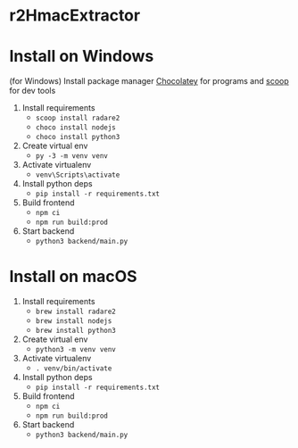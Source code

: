 # r2HmacExtractor

# Install on Windows

(for Windows) Install package manager [Chocolatey](https://chocolatey.org/) for programs and
[scoop](https://scoop.sh/) for dev tools

1. Install requirements
   - `scoop install radare2`
   - `choco install nodejs`
   - `choco install python3`
2. Create virtual env
   - `py -3 -m venv venv`
3. Activate virtualenv
   - `venv\Scripts\activate`
4. Install python deps
   - `pip install -r requirements.txt`
5. Build frontend
   - `npm ci`
   - `npm run build:prod`
6. Start backend
   - `python3 backend/main.py`

# Install on macOS

1. Install requirements
   - `brew install radare2`
   - `brew install nodejs`
   - `brew install python3`
2. Create virtual env
   - `python3 -m venv venv`
3. Activate virtualenv
   - `. venv/bin/activate`
4. Install python deps
   - `pip install -r requirements.txt`
5. Build frontend
   - `npm ci`
   - `npm run build:prod`
6. Start backend
   - `python3 backend/main.py`
